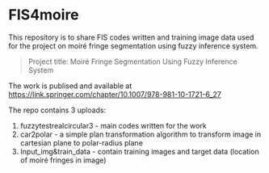 # FIS4moire
This repository is to share FIS codes written and training image data used for the project on moiré fringe segmentation using fuzzy inference system.

> Project title: Moiré Fringe Segmentation Using Fuzzy Inference System 

The work is publised and available at https://link.springer.com/chapter/10.1007/978-981-10-1721-6_27

The repo contains 3 uploads:
1. fuzzytestrealcircular3 - main codes written for the work
2. car2polar - a simple plan transformation algorithm to transform image in cartesian plane to polar-radius plane
3. Input_img&train_data - contain training images and target data (location of moiré fringes in image) 
